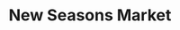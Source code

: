 ---
title: "New Seasons Market"
url: /portland/new-seasons-market-southeast-division-street/
shop: Supermarkt
---